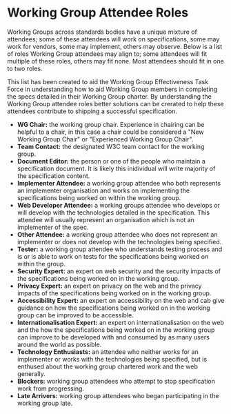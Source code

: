 # Working Group Attendee Roles
Working Groups across standards bodies have a unique mixture of attendees; some of these attendees will work on specifications, some may work for vendors, some may implement, others may observe. Below is a list of roles Working Group attendees may align to; some attendees will fit multiple of these roles, others may fit none. Most attendees should fit in one to two roles.

This list has been created to aid the Working Group Effectiveness Task Force in understanding how to aid Working Group members in completing the specs detailed in their Working Group charter. By understanding the Working Group attendee roles better solutions can be crerated to help these attendees contribute to shipping a successful specification.

* __WG Chair:__ the working group chair. Experience in chairing can be helpful to a chair, in this case a chair could be considered a "New Working Group Chair" or "Experienced Working Group Chair".
* __Team Contact:__ the designated W3C team contact for the working group.
* __Document Editor:__ the person or one of the people who maintain a specification document. It is likely this inidividual will write majority of the specification content.
* __Implementer Attendee:__ a working group attendee who both represents an implementer organisation and works on implementing the specifications being worked on within the working group.
* __Web Developer Attendee:__ a working groups attendee who develops or will develop with the technologies detailed in the specification. This attendee will usually represent an organisation which is not an implementer of the spec.
* __Other Attendee:__ a working group attendee who does not represent an implementer or does not develop with the technologies being specified.
* __Tester:__ a working group attendee who understands testing process and is or is able to work on tests for the specifications being worked on within the group.
* __Security Expert:__ an expert on web security and the security impacts of the specifications being worked on in the working group.
* __Privacy Expert:__ an expert on privacy on the web and the privacy impacts of the specifications being worked on in the working group.
* __Accessibility Expert:__ an expert on accessibility on the web and cab give guidance on how the specifications being worked on in the working group can be improved to be accessible.
* __Internationalisation Expert:__ an expert on internationalisation on the web and the how the specifications being worked on in the working group can improve to be developed with and consumed by as many users around the world as possible.
* __Technology Enthusiasts:__ an attendee who neither works for an implementer or works with the technologies being specified, but is enthused about the working group chartered work and the web generally.
* __Blockers:__ working group attendees who attempt to stop specification work from progressing.
* __Late Arrivers:__ working group attendees who began participating in the working group late.
